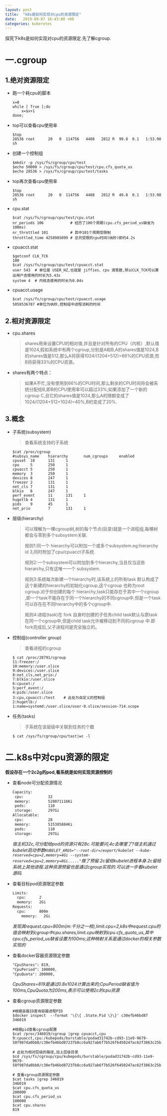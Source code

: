 ```yaml
---
layout: post
title:  "k8s是如何实现对cpu的资源限定"
date:   2019-09-07 16:43:00 +08
categories: kuberetes
---
```

探究下k8s是如何实现对cpu的资源限定.先了解cgroup.

# 一.cgroup

## 1.绝对资源限定 

- 跑一个耗cpu的脚本
	```shell
	x=0
	while [ True ];do
		x=$x+1
	done;
	```

- top可以查看cpu使用率
	```shell  
    $top	
	28536 root      20   0  114756   4488   2812 R  99.8  0.1   1:53.98 sh                                     
	```

- 创建一个控制组
	```shell
	$mkdir -p /sys/fs/cgroup/cpu/test
	$echo 50000 > /sys/fs/cgroup/cpu/test/cpu.cfs_quota_us
	$echo 28536 > /sys/fs/cgroup/cpu/test/tasks
	```

- top再次查看cpu使用率
	```shell
    $top	
	28536 root      20   0  114756   4488   2812 R  49.8  0.1   1:53.98 sh                                    
	```

- cpu.stat
	```shell
	$cat /sys/fs/cgroup/cpu/test/cpu.stat 
	nr_periods 106            # 经历了106个周期(cpu.cfs_period_us缺省为100ms)
	nr_throttled 101          # 其中101个周期受限制
	throttled_time 4258985099 # 总共受限的cpu时间(纳秒)即约4.2s
	```
- cpuacct.stat
	```shell
	$getconf CLK_TCK
	100
	$cat /sys/fs/cgroup/cpu/test/cpuacct.stat
	user 543  # 单位是 USER_HZ,也就是 jiffies、cpu 滴答数,除以CLK_TCK可以算出用户态使用的时长为5.43s
	system 4  # 内核态使用的时长为0.04s
	```
- cpuacct.usage
	```shell
	$cat /sys/fs/cgroup/cpu/test/cpuacct.usage
	5058536787 #单位为纳秒,控制组中进程消耗的时间
	```

## 2.相对资源限定

- cpu.shares
	>shares用来设置CPU的相对值,并且是针对所有的CPU（内核）,默认值是1024,假如系统中有两个cgroup,分别是A和B,A的shares值是1024,B的shares值是512,那么A将获得1024/(1204+512)=66%的CPU资源,而B将获得33%的CPU资源。

- shares有两个特点：
	>如果A不忙,没有使用到66%的CPU时间,那么剩余的CPU时间将会被系统分配给B,即B的CPU使用率可以超过33%;如果添加了一个新的cgroup C,且它的shares值是1024,那么A的限额变成了1024/(1204+512+1024)=40%,B的变成了20%.


## 3.概念

- 子系统(subsystem)
	>查看系统支持的子系统 
	```shell
    $cat /proc/cgroup
    #subsys_name    hierarchy       num_cgroups     enabled
    cpuset  10      131     1
    cpu     5       250     1
    cpuacct 5       250     1
    memory  3       250     1
    devices 8       247     1
    freezer 2       131     1
    net_cls 7       131     1
    blkio   6       247     1
    perf_event      11      131     1
    hugetlb 4       131     1
    pids    9       45      1
    net_prio        7       131     1
	```
	
- 层级(hierarchy)
	>可以理解为一棵cgroup树,树的每个节点(目录)就是一个进程组,每棵树都会与零到多个subsystem关联.
	>
	>规则1:同一个 hierarchy可以附加一个或多个subsystem.eg:hierarchy id 3,同时附加了cpu/cpuacct子系统.
	>
	>规则2:一个subsystem可以附加到多个hierarchy,当且仅当这些 hierarchy,只有这唯一一个 subsystem.
	>
	>规则3:系统每次新建一个hierarchy时,该系统上的所有task 默认构成了这个新建的hierarchy的初始化cgroup,这个cgroup 也称为root cgroup.对于你创建的每个 hierarchy,task只能存在于其中一个cgroup ,即一个task不能存在于同一个hierarchy的不同cgroup中,但是一个task可以存在在不同hierarchy中的多个cgroup中.
	>
	>规则4:进程(task)在 fork 自身时创建的子任务child task默认与原task在同一个cgroup中,但是child task允许被移动到不同的cgroup 中.即fork完成后,父子进程间是完全独立的。

- 控制组(controller group)
	>查看进程的cgroup 
	```shell
	$ cat /proc/28791/cgroup 
	11:freezer:/ 
	10:memory:/user.slice
	9:devices:/user.slice
	8:net_cls,net_prio:/
	7:blkio:/user.slice
	6:cpuset:/
	5:perf_event:/
	4:pids:/user.slice
	3:cpu,cpuacct:/test    # 此处为自定义的控制组
	2:hugetlb:/
	1:name=systemd:/user.slice/user-0.slice/session-714.scope
	```

- 任务(tasks) 
	>子系统在该层级中关联到任务的个数
	```shell
	$ cat /sys/fs/cgroup/cpu/tast|wc -l
	```

# 二.k8s中对cpu资源的限定
**假设存在一个2c2g的pod,看系统是如何实现资源控制的**

- 查看node可分配资源情况
	```txt
	Capacity:
	 cpu:           32
	 memory:        528071116Ki
	 pods:          110
	 storage:       297Gi
	Allocatable:
	 cpu:           28
	 memory:        515385804Ki
	 pods:          110
	 storage:       297Gi
	```
	*宿主机32c,可分配给pod的资源只有28c.可能要问,4c去哪里了?宿主机通过kubelet启动参数`KUBELET_ARGS="--root-dir=/export/kubelet --kube-reserved=cpu=2,memory=4Gi --system-reserved=cpu=2,memory=8Gi....."`做了预留.2c留给kubelet进程本身.2c留给系统上其他进程.这种资源预留也是通过cgroup实现的.可以进一步看kubelet源码.*
	

- 查看目标pod资源限定参数
	```txt
	Limits:
	  cpu:      2
	  memory:   2Gi
	Requests:
	  cpu:      800m
		memory:   2Gi	  
	```
	*发现其request.cpu=800m(m:千分之一核),limit.cpu=2,k8s中request.cpu的值会映射到cgroup中cpu.shares,limit.cpu映射到cpu.cfs_quota_us,其中cpu.cfs_period_us缺省设置为100ms;这种映射关系是通过docker的相关参数实现的*

- 查看docker容器资源限定参数
	```txt
	"CpuShares": 819,
	"CpuPeriod": 100000,
	"CpuQuota": 200000, 
	```
	
	*CpuShares=819是通过0.8x1024计算出来的;CpuPeriod缺省值为100ms,CpuQuota为200ms,表示可以使用2c的cpu资源*

- 查看cgroup资源限定参数
	```shell
	#根据容器ID查询容器进程PID
	$docker inspect  --format '\{\{ .State.Pid \}\}' c30efb46bd87
	346019

	#根据pid查看cgroup配置
	$cat /proc/346019/cgroup |grep cpuacct,cpu
	9:cpuacct,cpu:/kubepods/burstable/podad31742b-cd93-11e9-9679-58f987da0bb0/c30efb46bd87237b8cc6a927ab6f7b526f6450247ac62f3863c25bdafc10632b

	# 此处为相对层级的路径,加上层级目录
	$cd /sys/fs/cgroup/cpu/kubepods/burstable/podad31742b-cd93-11e9-9679-58f987da0bb0/c30efb46bd87237b8cc6a927ab6f7b526f6450247ac62f3863c25bdafc10632b

	# 查看cgroup资源限定参数
	$cat tasks |grep 346019
	346019
	$cat cpu.cfs_quota_us
	200000
	$cat cpu.cfs_period_us
	100000
	$cat cpu.shares
	819
	```














